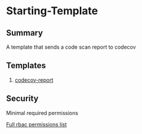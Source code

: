 # Starting-Template

## Summary

A template that sends a code scan report to codecov

## Templates


1. [codecov-report](https://github.com/codefresh-io/argo-hub/blob/main/workflows/codecov/versions/0.0.1/docs/codecov-report.md)


## Security

Minimal required permissions

[Full rbac permissions list](https://github.com/codefresh-io/argo-hub/blob/main/workflows/codecov/versions/0.0.1/rbac.yaml)
